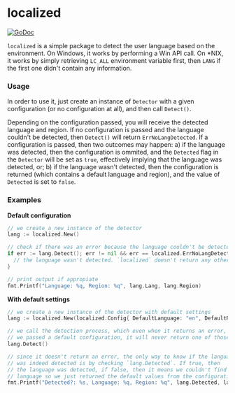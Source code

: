 # localized

[![GoDoc](https://godoc.org/github.com/patrickdappollonio/localized?status.svg)](https://godoc.org/github.com/patrickdappollonio/localized)

`localized` is a simple package to detect the user language based on the environment. On Windows, it works by performing a Win API call. On *NIX, it works by simply retrieving `LC_ALL` environment variable first, then `LANG` if the first one didn't contain any information.

### Usage

In order to use it, just create an instance of `Detector` with a given configuration (or no configuration at all), and then call `Detect()`. 

Depending on the configuration passed, you will receive the detected language and region. If no configuration is passed and the language couldn't be detected, then `Detect()` will return `ErrNoLangDetected`. If a configuration is passed, then two outcomes may happen: a) if the language was detected, then the configuration is ommited, and the `Detected` flag in the `Detector` will be set as `true`, effectively implying that the language was detected, or; b) if the language wasn't detected, then the configuration is returned (which contains a default language and region), and the value of `Detected` is set to `false`.

### Examples

**Default configuration**
```go
// we create a new instance of the detector
lang := localized.New() 

// check if there was an error because the language couldn't be detected
if err := lang.Detect(); err != nil && err == localized.ErrNoLangDetected {
  // the language wasn't detected. `localized` doesn't return any other error
}

// print output if appropiate
fmt.Printf("Language: %q, Region: %q", lang.Lang, lang.Region)
```

**With default settings**
```go
// we create a new instance of the detector with default settings
lang := localized.New(localized.Config{ DefaultLanguage: "en", DefaultRegion: "US" })

// we call the detection process, which even when it returns an error, since
// we passed a default configuration, it will never return one of those
lang.Detect()

// since it doesn't return an error, the only way to know if the language
// was indeed detected is by checking `lang.Detected`. If true, then 
// the language was detected, if false, then it means we couldn't find a 
// language so we just returned the default values from the configuration
fmt.Printf("Detected?: %s, Language: %q, Region: %q", lang.Detected, lang.Lang, lang.Region)
```
